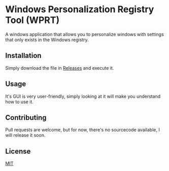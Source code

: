 # Windows Personalization Registry Tool (WPRT)

A windows application that allows you to personalize windows with settings that only exists in the Windows registry. 

## Installation

Simply download the file in [Releases](https://github.com/owhenky/WPRT/releases) and execute it.


## Usage

It's GUI is very user-friendly, simply looking at it will make you understand how to use it. 

## Contributing
Pull requests are welcome, but for now, there's no sourcecode available, I will release it soon.

## License
[MIT](https://choosealicense.com/licenses/mit/)
